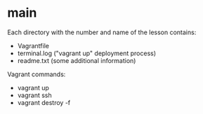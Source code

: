 # main

Each directory with the number and name of the lesson contains:
* Vagrantfile
* terminal.log ("vagrant up" deployment process)
* readme.txt (some additional information)

Vagrant commands:
* vagrant up
* vagrant ssh
* vagrant destroy -f